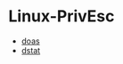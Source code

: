 # Linux-PrivEsc
- [doas](https://github.com/0xMuhammadEhab/Linux-PrivEsc/blob/main/easy/doas/doas.md)
- [dstat](https://github.com/0xMuhammadEhab/Linux-PrivEsc/blob/main/easy/dstat/dstat.md)
